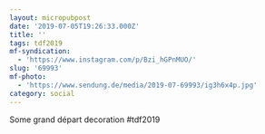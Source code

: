 ```yaml
---
layout: micropubpost
date: '2019-07-05T19:26:33.000Z'
title: ''
tags: tdf2019
mf-syndication:
  - 'https://www.instagram.com/p/Bzi_hGPnMUO/'
slug: '69993'
mf-photo:
  - 'https://www.sendung.de/media/2019-07-69993/ig3h6x4p.jpg'
category: social
---
```

Some grand départ decoration #tdf2019
